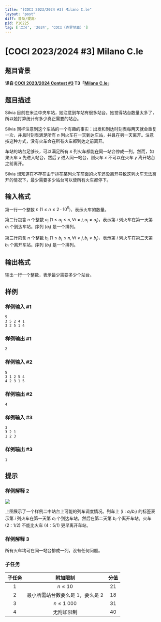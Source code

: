```yaml
---
title: "[COCI 2023/2024 #3] Milano C.le"
layout: "post"
diff: 普及/提高-
pid: P10225
tag: ['二分', '2024', 'COCI（克罗地亚）']
---
```

# [COCI 2023/2024 #3] Milano C.le
## 题目背景

**译自 [COCI 2023/2024 Contest #3](https://hsin.hr/coci/archive/2023_2024) T3「[Milano C.le](https://hsin.hr/coci/archive/2023_2024/contest3_tasks.pdf)」**
## 题目描述

Silvia 目前在米兰中央车站，她注意到车站有很多站台。她觉得站台数量太多了，所以她打算统计有多少真正需要的站台。

Silvia 同样注意到这个车站的一个有趣的事实：出发和到达时刻表每两天就会重复一次，并且时刻表满足所有 $n$ 列火车在一天到达车站，并且在另一天离开。注意按这种方式，没有火车会在所有火车都到达之前离开。

车站的站台足够长，可以满足所有 $n$ 列火车都能在同一站台停成一列。然而，如果火车 $x$ 先进入站台，然后 $y$ 进入同一站台，则火车 $x$ 不可以在火车 $y$ 离开站台之前离开。

Silvia 想知道在不存在由于排在某列火车前面的火车还没离开导致这列火车无法离开的情况下，最少需要多少站台可以使所有火车都停下。
## 输入格式

第一行一个整数 $n\ (1\le n\le 2\cdot 10^5)$，表示火车的数量。

第二行包含 $n$ 个整数 $a_i\ (1\le a_i\le n,\forall i\neq j,a_i\neq a_j)$，表示第 $i$ 列火车在第一天第 $a_i$ 个到达车站。序列 $(a_i)$ 是一个排列。

第三行包含 $n$ 个整数 $b_i\ (1\le b_i\le n,\forall i\neq j,b_i\neq b_j)$，表示第 $i$ 列火车在第二天第 $b_i$ 个离开车站。序列 $(b_i)$ 是一个排列。
## 输出格式

输出一行一个整数，表示最少需要多少个站台。
## 样例

### 样例输入 #1
```
5
3 5 2 4 1
3 2 5 1 4

```
### 样例输出 #1
```
2

```
### 样例输入 #2
```
5
3 1 2 5 4
4 2 3 1 5

```
### 样例输出 #2
```
4

```
### 样例输入 #3
```
3
3 2 1
1 2 3

```
### 样例输出 #3
```
1
```
## 提示

### 样例解释 2

![](https://cdn.luogu.com.cn/upload/image_hosting/4ol0mhxg.png)

上图展示了一个样例二中站台上可能的列车调度情况。列车上 $(i:a_i/b_i)$ 的标签表示第 $i$ 列火车在第一天第 $a_i$ 个到达车站，然后在第二天第 $b_i$ 个离开车站。火车 $(2:1/2)$ 不能比火车 $(4:5/1)$ 更早离开车站。

### 样例解释 3

所有火车均可在同一站台排成一列，没有任何问题。

### 子任务

| 子任务 |               附加限制               | 分值 |
| :--------: | :----------------------------------: | :--: |
|    $1$     |              $n\le 10$               | $21$ |
|    $2$     | 最小所需站台数要么是 $1$，要么是 $2$ | $18$ |
|    $3$     |            $n\le 1\ 000$             | $31$ |
|    $4$     |              无附加限制              | $40$ |
